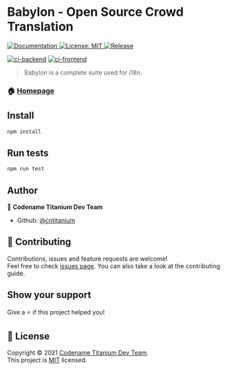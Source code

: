 # Babylon - Open Source Crowd Translation

<p>
  <a href="https://github.com/cntitanium/babylon/blob/dev/README.md" target="_blank">
    <img alt="Documentation" src="https://img.shields.io/badge/documentation-yes-brightgreen.svg" />
  </a>
  <a href="https://github.com/cntitanium/babylon/blob/dev/LICENSE" target="_blank">
    <img alt="License: MIT" src="https://img.shields.io/badge/License-MIT-yellow.svg" />
  </a>
  <a href="https://github.com/cntitanium/babylon/releases">
    <img alt="Release" src="https://img.shields.io/github/v/release/cntitanium/babylon?sort=semver">
  </a>
</p>

[![ci-backend](https://github.com/cntitanium/babylon/actions/workflows/ci-backend.yml/badge.svg?branch=dev)](https://github.com/cntitanium/babylon/actions/workflows/ci-backend.yml)
[![ci-frontend](https://github.com/cntitanium/babylon/actions/workflows/ci-frontend.yml/badge.svg?branch=dev)](https://github.com/cntitanium/babylon/actions/workflows/ci-frontend.yml)

> Babylon is a complete suite used for i18n.

### 🏠 [Homepage](https://github.com/cntitanium/babylon)

## Install

```sh
npm install
```

## Run tests

```sh
npm run test
```

## Author

👤 **Codename Titanium Dev Team**

* Github: [@cntitanium](https://github.com/cntitanium)

## 🤝 Contributing

Contributions, issues and feature requests are welcome!<br />Feel free to check [issues page](https://github.com/cntitanium/babylon/issues). You can also take a look at the contributing guide.

## Show your support

Give a ⭐️ if this project helped you!

## 📝 License

Copyright © 2021 [Codename Titanium Dev Team](https://github.com/CNTitanium).<br />
This project is [MIT](https://github.com/cntitanium/babylon/blob/dev/LICENSE) licensed.
